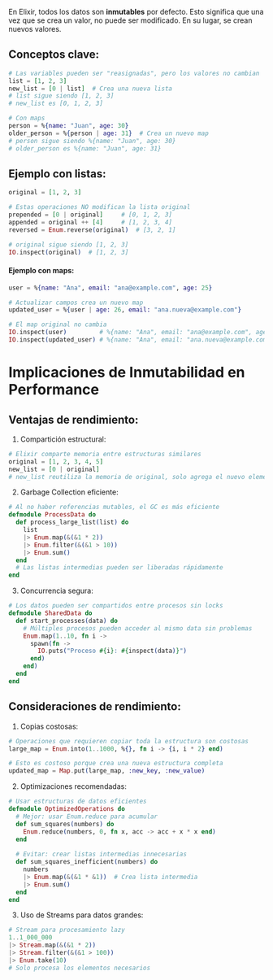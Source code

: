 
En Elixir, todos los datos son **inmutables** por defecto. Esto significa que una vez que se crea un valor, no puede ser modificado. En su lugar, se crean nuevos valores.

## Conceptos clave:

```elixir
# Las variables pueden ser "reasignadas", pero los valores no cambian
list = [1, 2, 3]
new_list = [0 | list]  # Crea una nueva lista
# list sigue siendo [1, 2, 3]
# new_list es [0, 1, 2, 3]

# Con maps
person = %{name: "Juan", age: 30}
older_person = %{person | age: 31}  # Crea un nuevo map
# person sigue siendo %{name: "Juan", age: 30}
# older_person es %{name: "Juan", age: 31}
```

## Ejemplo con listas:

```elixir
original = [1, 2, 3]

# Estas operaciones NO modifican la lista original
prepended = [0 | original]     # [0, 1, 2, 3]
appended = original ++ [4]     # [1, 2, 3, 4]
reversed = Enum.reverse(original)  # [3, 2, 1]

# original sigue siendo [1, 2, 3]
IO.inspect(original)  # [1, 2, 3]
```

#### Ejemplo con maps:

```elixir
user = %{name: "Ana", email: "ana@example.com", age: 25}

# Actualizar campos crea un nuevo map
updated_user = %{user | age: 26, email: "ana.nueva@example.com"}

# El map original no cambia
IO.inspect(user)         # %{name: "Ana", email: "ana@example.com", age: 25}
IO.inspect(updated_user) # %{name: "Ana", email: "ana.nueva@example.com", age: 26}
```


# Implicaciones de Inmutabilidad en Performance

## Ventajas de rendimiento:

1. Compartición estructural:

```elixir
# Elixir comparte memoria entre estructuras similares
original = [1, 2, 3, 4, 5]
new_list = [0 | original]
# new_list reutiliza la memoria de original, solo agrega el nuevo elemento
```

2. Garbage Collection eficiente:

```elixir
# Al no haber referencias mutables, el GC es más eficiente
defmodule ProcessData do
  def process_large_list(list) do
    list
    |> Enum.map(&(&1 * 2))
    |> Enum.filter(&(&1 > 10))
    |> Enum.sum()
  end
  # Las listas intermedias pueden ser liberadas rápidamente
end
```

3. Concurrencia segura:

```elixir
# Los datos pueden ser compartidos entre procesos sin locks
defmodule SharedData do
  def start_processes(data) do
    # Múltiples procesos pueden acceder al mismo data sin problemas
    Enum.map(1..10, fn i ->
      spawn(fn -> 
        IO.puts("Proceso #{i}: #{inspect(data)}")
      end)
    end)
  end
end
```

## Consideraciones de rendimiento:

1. Copias costosas:

```elixir
# Operaciones que requieren copiar toda la estructura son costosas
large_map = Enum.into(1..1000, %{}, fn i -> {i, i * 2} end)

# Esto es costoso porque crea una nueva estructura completa
updated_map = Map.put(large_map, :new_key, :new_value)
```

2. Optimizaciones recomendadas:

```elixir
# Usar estructuras de datos eficientes
defmodule OptimizedOperations do
  # Mejor: usar Enum.reduce para acumular
  def sum_squares(numbers) do
    Enum.reduce(numbers, 0, fn x, acc -> acc + x * x end)
  end
  
  # Evitar: crear listas intermedias innecesarias
  def sum_squares_inefficient(numbers) do
    numbers
    |> Enum.map(&(&1 * &1))  # Crea lista intermedia
    |> Enum.sum()
  end
end
```

3. Uso de Streams para datos grandes:

```elixir
# Stream para procesamiento lazy
1..1_000_000
|> Stream.map(&(&1 * 2))
|> Stream.filter(&(&1 > 100))
|> Enum.take(10)
# Solo procesa los elementos necesarios
```